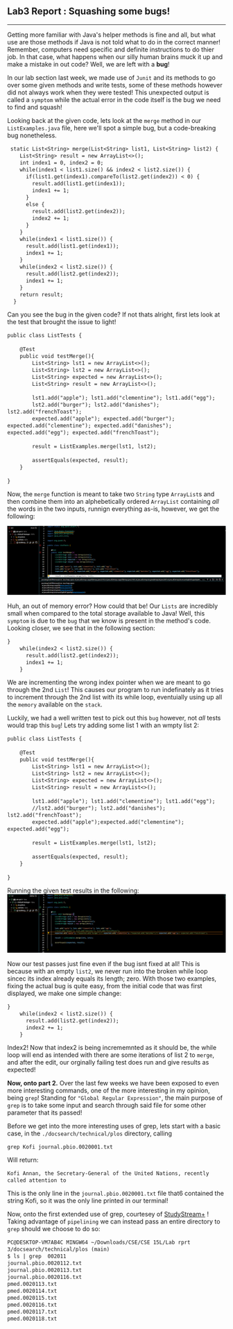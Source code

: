 ## Lab3 Report : Squashing some bugs!
***
Getting more familiar with Java's helper methods is fine and all, but what use are those methods if Java is not told what to do in the correct manner! Remember, computers need specific and definite instructions to do thier job. In that case, what happens when our silly human brains muck it up and make a mistake in out code? Well, we are left with a **bug**!

In our lab section last week, we made use of `Junit` and its methods to go over some given methods and write tests, some of these methods however did not always work when they were tested! This unexpected output is called a `symptom` while the actual error in the code itself is the bug we need to find and squash!

Looking back at the given code, lets look at the `merge` method in our `ListExamples.java` file, here we'll spot a simple bug, but a code-breaking bug nonetheless.
```
 static List<String> merge(List<String> list1, List<String> list2) {
    List<String> result = new ArrayList<>();
    int index1 = 0, index2 = 0;
    while(index1 < list1.size() && index2 < list2.size()) {
      if(list1.get(index1).compareTo(list2.get(index2)) < 0) {
        result.add(list1.get(index1));
        index1 += 1;
      }
      else {
        result.add(list2.get(index2));
        index2 += 1;
      }
    }
    while(index1 < list1.size()) {
      result.add(list1.get(index1));
      index1 += 1;
    }
    while(index2 < list2.size()) {
      result.add(list2.get(index2));
      index1 += 1;
    }
    return result;
  }
```

Can you see the bug in  the given code? If not thats alright, first lets look at the test that brought the issue to light!

```
public class ListTests {
    
    @Test
    public void testMerge(){
        List<String> lst1 = new ArrayList<>();
        List<String> lst2 = new ArrayList<>();
        List<String> expected = new ArrayList<>();
        List<String> result = new ArrayList<>();

        lst1.add("apple"); lst1.add("clementine"); lst1.add("egg");
        lst2.add("burger"); lst2.add("danishes"); lst2.add("frenchToast");
        expected.add("apple"); expected.add("burger"); expected.add("clementine"); expected.add("danishes"); expected.add("egg"); expected.add("frenchToast");

        result = ListExamples.merge(lst1, lst2);

        assertEquals(expected, result);
    }

}
```

Now, the `merge` function is meant to take two `String` type `ArrayList`s and then combine them into an alphebetically ordered `ArrayList` containing *all* the words in the two inputs, runnign everything as-is, however, we get the following:

![Image](Lab3ErrorPic.png)

Huh, an out of memory error? How could that be! Our `Lists` are incredibly small when compared to the total storage available to Java! Well, this `symptom` is due to the `bug` that we know is present in the method's code.
Looking closer, we see that in the following section:
```
}
    while(index2 < list2.size()) {
      result.add(list2.get(index2));
      index1 += 1;
    }
```
We are incrementing the wrong index pointer when we are meant to go through the 2nd `List`! This causes our program to run indefinately as it tries to increment through the 2nd list with its while loop, eventuially using up all the `memory` available on the `stack`.

Luckily, we had a well written test to pick out this `bug` however, not *all* tests would trap this `bug`! Lets try adding some list 1 with an wmpty list 2:

```
public class ListTests {
    
    @Test
    public void testMerge(){
        List<String> lst1 = new ArrayList<>();
        List<String> lst2 = new ArrayList<>();
        List<String> expected = new ArrayList<>();
        List<String> result = new ArrayList<>();

        lst1.add("apple"); lst1.add("clementine"); lst1.add("egg");
        //lst2.add("burger"); lst2.add("danishes"); lst2.add("frenchToast");
        expected.add("apple");expected.add("clementine");  expected.add("egg");

        result = ListExamples.merge(lst1, lst2);

        assertEquals(expected, result);
    }

}
```
Running the given test results in the following:
![Image](Lab3FalsePass.png)

Now our test passes just fine even if the bug isnt fixed at all! This is because with an empty `list2`, we never run into the broken while loop sincec its index already equals its length; zero.
With those two examples, fixing the actual bug is quite easy, from the initial code that was first displayed, we make one simple change:
```
}
    while(index2 < list2.size()) {
      result.add(list2.get(index2));
      index2 += 1;
    }
```
Index2! Now that index2 is being incrememnted as it should be, the while loop will end as intended with there are some iterations of list 2 to `merge`, and after the edit, our orginally failing test does run and give results as expected!


**Now, onto part 2.**
Over the last few weeks we have been exposed to even more interesting commands, one of the more interesting in my opinion, being `grep`! Standing for `"Global Regular Expression"`, the main purpose of `grep` is to take some input and search through said file for some other parameter that its passed!

Before we get into the more interesting uses of grep, lets start with a basic case, in the `./docsearch/technical/plos` directory, calling
```
grep Kofi journal.pbio.0020001.txt
```
Will return:
```
Kofi Annan, the Secretary-General of the United Nations, recently called attention to
```
This is the only line in the `journal.pbio.0020001.txt` file that6 contained the string Kofi, so it was the only line printed in our terminal!

Now, onto the first extended use of grep, courtesey of [StudyStream+](https://www.youtube.com/watch?v=zK5pGrPd_Zc&t=85s) !
Taking advantage of `pipelining` we can instead pass an entire directory to `grep` should we choose to do so:

```
PC@DESKTOP-VM7AB4C MINGW64 ~/Downloads/CSE/CSE 15L/Lab rprt 3/docsearch/technical/plos (main)
$ ls | grep  002011
journal.pbio.0020112.txt
journal.pbio.0020113.txt
journal.pbio.0020116.txt
pmed.0020113.txt
pmed.0020114.txt
pmed.0020115.txt
pmed.0020116.txt
pmed.0020117.txt
pmed.0020118.txt
```
